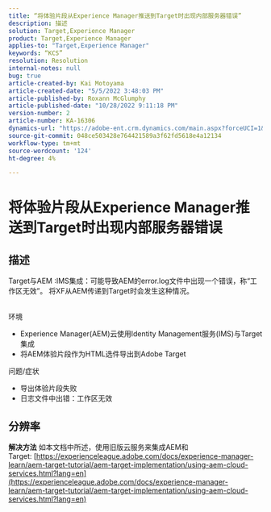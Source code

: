 ```yaml
---
title: “将体验片段从Experience Manager推送到Target时出现内部服务器错误”
description: 描述
solution: Target,Experience Manager
product: Target,Experience Manager
applies-to: "Target,Experience Manager"
keywords: “KCS”
resolution: Resolution
internal-notes: null
bug: true
article-created-by: Kai Motoyama
article-created-date: "5/5/2022 3:48:03 PM"
article-published-by: Roxann McGlumphy
article-published-date: "10/28/2022 9:11:18 PM"
version-number: 2
article-number: KA-16306
dynamics-url: "https://adobe-ent.crm.dynamics.com/main.aspx?forceUCI=1&pagetype=entityrecord&etn=knowledgearticle&id=b56384b9-8acc-ec11-a7b5-6045bd00d995"
source-git-commit: 048ce503428e764421589a3f62fd5618e4a12134
workflow-type: tm+mt
source-wordcount: '124'
ht-degree: 4%

---
```


# 将体验片段从Experience Manager推送到Target时出现内部服务器错误

## 描述


Target与AEM :IMS集成：可能导致AEM的error.log文件中出现一个错误，称“工作区无效”。 将XF从AEM传递到Target时会发生这种情况。


<br>环境<br>
- Experience Manager(AEM)云使用Identity Management服务(IMS)与Target集成
- 将AEM体验片段作为HTML选件导出到Adobe Target

问题/症状
- 导出体验片段失败
- 日志文件中出错：工作区无效



## 分辨率

<b>解决方法</b>
如本文档中所述，使用旧版云服务来集成AEM和Target: [https://experienceleague.adobe.com/docs/experience-manager-learn/aem-target-tutorial/aem-target-implementation/using-aem-cloud-services.html?lang=en](https://experienceleague.adobe.com/docs/experience-manager-learn/aem-target-tutorial/aem-target-implementation/using-aem-cloud-services.html?lang=en)


